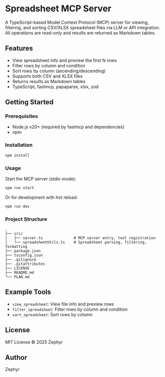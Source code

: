 # Spreadsheet MCP Server

A TypeScript-based Model Context Protocol (MCP) server for viewing, filtering, and sorting CSV/XLSX spreadsheet files via LLM or API integration. All operations are read-only and results are returned as Markdown tables.

## Features

- View spreadsheet info and preview the first N rows
- Filter rows by column and condition
- Sort rows by column (ascending/descending)
- Supports both CSV and XLSX files
- Returns results as Markdown tables
- TypeScript, fastmcp, papaparse, xlsx, zod

## Getting Started

### Prerequisites

- Node.js v20+ (required by fastmcp and dependencies)
- npm

### Installation

```bash
npm install
```

### Usage

Start the MCP server (stdio mode):

```bash
npm run start
```

Or for development with hot reload:

```bash
npm run dev
```

### Project Structure

```
.
├── src/
│   ├── server.ts              # MCP server entry, tool registration
│   └── spreadsheetUtils.ts    # Spreadsheet parsing, filtering, formatting
├── package.json
├── tsconfig.json
├── .gitignore
├── .gitattributes
├── LICENSE
├── README.md
└── PLAN.md
```

## Example Tools

- `view_spreadsheet`: View file info and preview rows
- `filter_spreadsheet`: Filter rows by column and condition
- `sort_spreadsheet`: Sort rows by column

## License

MIT License © 2025 Zephyr

## Author

Zephyr